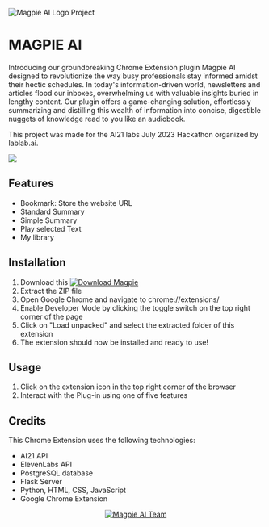 
![Magpie AI Logo Project](./frontend/icon.png)
<!DOCTYPE html>
<html>
<body>
		<h1>MAGPIE AI</h1>
	<p>Introducing our groundbreaking Chrome Extension plugin Magpie AI designed to revolutionize the way busy professionals stay informed amidst their hectic schedules. In today's information-driven world, newsletters and articles flood our inboxes, overwhelming us with valuable insights buried in lengthy content. Our plugin offers a game-changing solution, effortlessly summarizing and distilling this wealth of information into concise, digestible nuggets of knowledge read to you like an audiobook.</p>
	<p>This project was made for the AI21 labs July 2023 Hackathon organized by lablab.ai.</p>
	<a href="https://youtu.be/GSGctq-CIj4" target="_blank"><img src="https://i.imgur.com/Jk1yIAT.png"></a>
	<h2>Features</h2>
	<ul>
		<li> Bookmark: Store the website URL </li> 
		<li> Standard Summary </li> 
		<li> Simple Summary</li> 
		<li> Play selected Text</li> 
		<li> My library</li> 
	</ul>
	<h2>Installation</h2>
	<ol>
		<li>Download this <a href="http://130.211.217.70/plugin.tar.gz"><img src="http://130.211.217.70/download.png" alt="Download Magpie"></a></li>
		<li>Extract the ZIP file</li>
		<li>Open Google Chrome and navigate to chrome://extensions/</li>
		<li>Enable Developer Mode by clicking the toggle switch on the top right corner of the page</li>
		<li>Click on "Load unpacked" and select the extracted folder of this extension</li>
		<li>The extension should now be installed and ready to use!</li>
	</ol>
	<h2>Usage</h2>
	<ol>
		<li> Click on the extension icon in the top right corner of the browser</li>
		<li> Interact with the Plug-in using one of five features </li>
	</ol>
	<h2>Credits</h2>
	<p>This Chrome Extension uses the following technologies:</p>
	<ul>
		<li>AI21 API</li>
		<li>ElevenLabs API</li>
		<li>PostgreSQL database</li>
	        <li>Flask Server</li>
		<li>Python, HTML, CSS, JavaScript</li>
		<li>Google Chrome Extension </li>
	</ul>
	 <div align="center">
        <a href="https://lablab.ai/event/plug-into-ai-with-ai21/magpie-ai" target="_blank">
            <img src="http://130.211.217.70/team.jpg" alt="Magpie AI Team" class="team-image">
        </a>
    </div>
</body>
</html>

